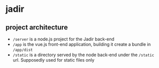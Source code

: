 # jadir


## project architecture
- `/server` is a node.js project for the Jadir back-end
- `/app` is the vue.js front-end application, building it create a bundle in `/app/dist`
- `/static` is a directory served by the node back-end under the `/static` url. Supposedly used for static files only
